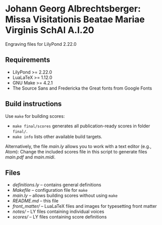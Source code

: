 # Johann Georg Albrechtsberger: Missa Visitationis Beatae Mariae Virginis SchAl A.I.20

Engraving files for LilyPond 2.22.0


## Requirements

* LilyPond >= 2.22.0
* LuaLaTeX >= 1.12.0
* GNU Make >= 4.2.1
* The Source Sans and Fredericka the Great fonts from Google Fonts


## Build instructions

Use `make` for building scores:
* `make final/scores` generates all publication-ready scores in folder `final/`.
* `make info` lists other available build targets.

Alternatively, the file *main.ly* allows you to work with a text editor (e.g., Atom):
Change the included scores file in this script to generate files *main.pdf* and *main.midi*.


## Files

* *definitions.ly* – contains general definitions
* *Makefile* – configuration file for `make`
* *main.ly* – allows building scores without using `make`
* *README.md* – this file
* *front_matter/* – LuaLaTeX files and images for typesetting front matter
* *notes/* – LY files containing individual voices
* *scores/* – LY files containing score definitions
